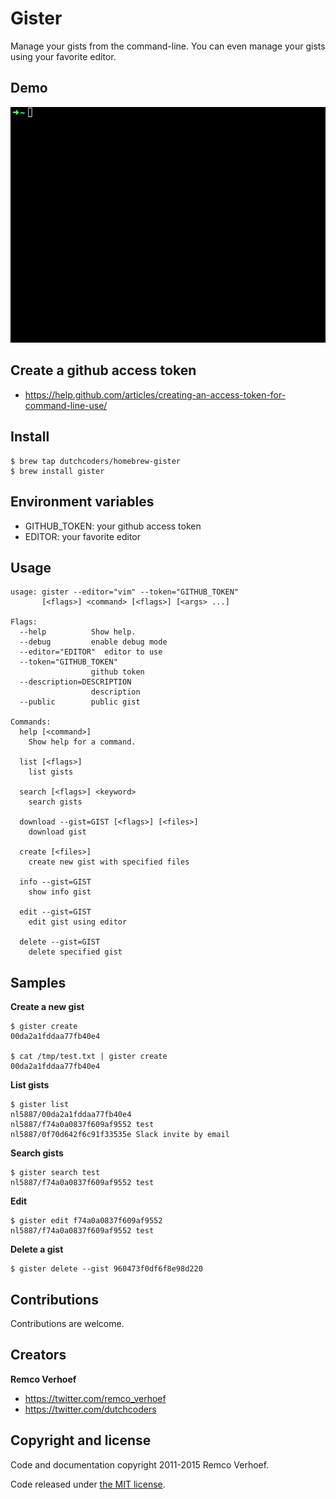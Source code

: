# Gister 

Manage your gists from the command-line. You can even manage your gists using your favorite editor.

## Demo
![](demo.gif)

## Create a github access token

* https://help.github.com/articles/creating-an-access-token-for-command-line-use/<F37>

## Install

```
$ brew tap dutchcoders/homebrew-gister
$ brew install gister
```

## Environment variables

* GITHUB_TOKEN: your github access token
* EDITOR: your favorite editor

## Usage

```
usage: gister --editor="vim" --token="GITHUB_TOKEN"
       [<flags>] <command> [<flags>] [<args> ...]

Flags:
  --help          Show help.
  --debug         enable debug mode
  --editor="EDITOR"  editor to use
  --token="GITHUB_TOKEN"
                  github token
  --description=DESCRIPTION
                  description
  --public        public gist

Commands:
  help [<command>]
    Show help for a command.

  list [<flags>]
    list gists

  search [<flags>] <keyword>
    search gists

  download --gist=GIST [<flags>] [<files>]
    download gist

  create [<files>]
    create new gist with specified files

  info --gist=GIST
    show info gist

  edit --gist=GIST
    edit gist using editor

  delete --gist=GIST
    delete specified gist
```

## Samples

**Create a new gist**
```
$ gister create
00da2a1fddaa77fb40e4

$ cat /tmp/test.txt | gister create
00da2a1fddaa77fb40e4
```

**List gists**
```
$ gister list
nl5887/00da2a1fddaa77fb40e4
nl5887/f74a0a0837f609af9552 test
nl5887/0f70d642f6c91f33535e Slack invite by email
```

**Search gists**
```
$ gister search test
nl5887/f74a0a0837f609af9552 test
```

**Edit**
```
$ gister edit f74a0a0837f609af9552
nl5887/f74a0a0837f609af9552 test
```

**Delete a gist**
```
$ gister delete --gist 960473f0df6f8e98d220
```

## Contributions

Contributions are welcome.

## Creators

**Remco Verhoef**
- <https://twitter.com/remco_verhoef>
- <https://twitter.com/dutchcoders>

## Copyright and license

Code and documentation copyright 2011-2015 Remco Verhoef.

Code released under [the MIT license](LICENSE).

